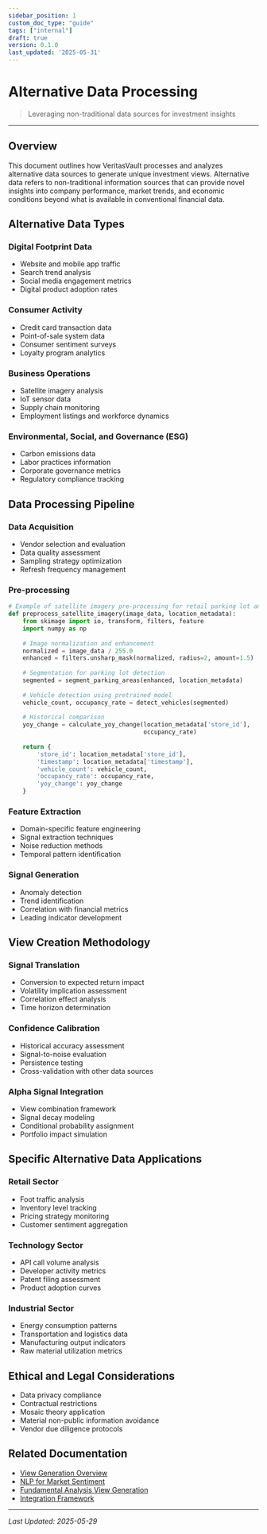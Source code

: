 ```yaml
---
sidebar_position: 1
custom_doc_type: "guide"
tags: ["internal"]
draft: true
version: 0.1.0
last_updated: '2025-05-31'
---
```


# Alternative Data Processing

> Leveraging non-traditional data sources for investment insights

---

## Overview

This document outlines how VeritasVault processes and analyzes alternative data sources to generate unique investment views. Alternative data refers to non-traditional information sources that can provide novel insights into company performance, market trends, and economic conditions beyond what is available in conventional financial data.

## Alternative Data Types

### Digital Footprint Data

* Website and mobile app traffic
* Search trend analysis
* Social media engagement metrics
* Digital product adoption rates

### Consumer Activity

* Credit card transaction data
* Point-of-sale system data
* Consumer sentiment surveys
* Loyalty program analytics

### Business Operations

* Satellite imagery analysis
* IoT sensor data
* Supply chain monitoring
* Employment listings and workforce dynamics

### Environmental, Social, and Governance (ESG)

* Carbon emissions data
* Labor practices information
* Corporate governance metrics
* Regulatory compliance tracking

## Data Processing Pipeline

### Data Acquisition

* Vendor selection and evaluation
* Data quality assessment
* Sampling strategy optimization
* Refresh frequency management

### Pre-processing

```python
# Example of satellite imagery pre-processing for retail parking lot analysis
def preprocess_satellite_imagery(image_data, location_metadata):
    from skimage import io, transform, filters, feature
    import numpy as np
    
    # Image normalization and enhancement
    normalized = image_data / 255.0
    enhanced = filters.unsharp_mask(normalized, radius=2, amount=1.5)
    
    # Segmentation for parking lot detection
    segmented = segment_parking_areas(enhanced, location_metadata)
    
    # Vehicle detection using pretrained model
    vehicle_count, occupancy_rate = detect_vehicles(segmented)
    
    # Historical comparison
    yoy_change = calculate_yoy_change(location_metadata['store_id'], 
                                      occupancy_rate)
    
    return {
        'store_id': location_metadata['store_id'],
        'timestamp': location_metadata['timestamp'],
        'vehicle_count': vehicle_count,
        'occupancy_rate': occupancy_rate,
        'yoy_change': yoy_change
    }
```

### Feature Extraction

* Domain-specific feature engineering
* Signal extraction techniques
* Noise reduction methods
* Temporal pattern identification

### Signal Generation

* Anomaly detection
* Trend identification
* Correlation with financial metrics
* Leading indicator development

## View Creation Methodology

### Signal Translation

* Conversion to expected return impact
* Volatility implication assessment
* Correlation effect analysis
* Time horizon determination

### Confidence Calibration

* Historical accuracy assessment
* Signal-to-noise evaluation
* Persistence testing
* Cross-validation with other data sources

### Alpha Signal Integration

* View combination framework
* Signal decay modeling
* Conditional probability assignment
* Portfolio impact simulation

## Specific Alternative Data Applications

### Retail Sector

* Foot traffic analysis
* Inventory level tracking
* Pricing strategy monitoring
* Customer sentiment aggregation

### Technology Sector

* API call volume analysis
* Developer activity metrics
* Patent filing assessment
* Product adoption curves

### Industrial Sector

* Energy consumption patterns
* Transportation and logistics data
* Manufacturing output indicators
* Raw material utilization metrics

## Ethical and Legal Considerations

* Data privacy compliance
* Contractual restrictions
* Mosaic theory application
* Material non-public information avoidance
* Vendor due diligence protocols

## Related Documentation

* [View Generation Overview](../view-generation.md)
* [NLP for Market Sentiment](./nlp-sentiment.md)
* [Fundamental Analysis View Generation](./fundamental-analysis.md)
* [Integration Framework](./integration-framework.md)

---

*Last Updated: 2025-05-29*